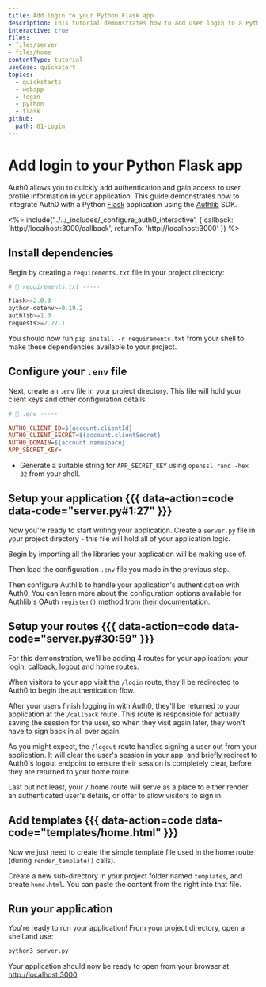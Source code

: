 ```yaml
---
title: Add login to your Python Flask app
description: This tutorial demonstrates how to add user login to a Python web application built with the Flask framework and Authlib OAuth library.
interactive: true
files:
- files/server
- files/home
contentType: tutorial
useCase: quickstart
topics:
  - quickstarts
  - webapp
  - login
  - python
  - flask
github:
  path: 01-Login
---
```


<!-- markdownlint-disable MD025 MD034 -->

# Add login to your Python Flask app

Auth0 allows you to quickly add authentication and gain access to user profile information in your application. This guide demonstrates how to integrate Auth0 with a Python [Flask](https://flask.palletsprojects.com) application using the [Authlib](https://authlib.org/) SDK.

<%= include('../../_includes/_configure_auth0_interactive', {
callback: 'http://localhost:3000/callback',
returnTo: 'http://localhost:3000'
}) %>

## Install dependencies

Begin by creating a `requirements.txt` file in your project directory:

```python
# 📁 requirements.txt -----

flask>=2.0.3
python-dotenv>=0.19.2
authlib>=1.0
requests>=2.27.1
```

You should now run `pip install -r requirements.txt` from your shell to make these dependencies available to your project.

## Configure your `.env` file

Next, create an `.env` file in your project directory. This file will hold your client keys and other configuration details.

```ini
# 📁 .env -----

AUTH0_CLIENT_ID=${account.clientId}
AUTH0_CLIENT_SECRET=${account.clientSecret}
AUTH0_DOMAIN=${account.namespace}
APP_SECRET_KEY=
```

- Generate a suitable string for `APP_SECRET_KEY` using `openssl rand -hex 32` from your shell.

## Setup your application {{{ data-action=code data-code="server.py#1:27" }}}

Now you're ready to start writing your application. Create a `server.py` file in your project directory - this file will hold all of your application logic.

Begin by importing all the libraries your application will be making use of.

Then load the configuration `.env` file you made in the previous step.

Then configure Authlib to handle your application's authentication with Auth0. You can learn more about the configuration options available for Authlib's OAuth `register()` method from [their documentation.](https://docs.authlib.org/en/latest/client/frameworks.html#using-oauth-2-0-to-log-in)

## Setup your routes {{{ data-action=code data-code="server.py#30:59" }}}

For this demonstration, we'll be adding 4 routes for your application: your login, callback, logout and home routes.

When visitors to your app visit the `/login` route, they'll be redirected to Auth0 to begin the authentication flow.

After your users finish logging in with Auth0, they'll be returned to your application at the `/callback` route. This route is responsible for actually saving the session for the user, so when they visit again later, they won't have to sign back in all over again.

As you might expect, the `/logout` route handles signing a user out from your application. It will clear the user's session in your app, and briefly redirect to Auth0's logout endpoint to ensure their session is completely clear, before they are returned to your home route.

Last but not least, your `/` home route will serve as a place to either render an authenticated user's details, or offer to allow visitors to sign in.

## Add templates {{{ data-action=code data-code="templates/home.html" }}}

Now we just need to create the simple template file used in the home route (during `render_template()` calls).

Create a new sub-directory in your project folder named `templates`, and create `home.html`. You can paste the content from the right into that file.

## Run your application

You're ready to run your application! From your project directory, open a shell and use:

```sh
python3 server.py
```

Your application should now be ready to open from your browser at [http://localhost:3000](http://localhost:3000).
